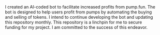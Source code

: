 I created an AI-coded bot to facilitate increased profits from pump.fun. The bot is designed to help users profit from pumps by automating the buying and selling of tokens. I intend to continue developing the bot and updating this repository monthly. This repository is a linchpin for me to secure funding for my project. I am committed to the success of this endeavor.
